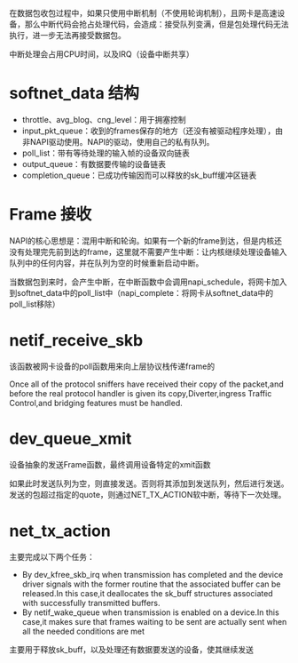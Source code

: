 在数据包收包过程中，如果只使用中断机制（不使用轮询机制），且网卡是高速设备，那么中断代码会抢占处理代码，会造成：接受队列变满，但是包处理代码无法执行，进一步无法再接受数据包。

中断处理会占用CPU时间，以及IRQ（设备中断共享）

# softnet_data 结构

- throttle、avg_blog、cng_level：用于拥塞控制
- input_pkt_queue：收到的frames保存的地方（还没有被驱动程序处理），由非NAPI驱动使用。NAPI的驱动，使用自己的私有队列。
- poll_list：带有等待处理的输入帧的设备双向链表
- output_queue：有数据要传输的设备链表
- completion_queue：已成功传输因而可以释放的sk_buff缓冲区链表

# Frame 接收

NAPI的核心思想是：混用中断和轮询。如果有一个新的frame到达，但是内核还没有处理完先前到达的frame，这里就不需要产生中断：让内核继续处理设备输入队列中的任何内容，并在队列为空的时候重新启动中断。

当数据包到来时，会产生中断，在中断函数中会调用napi_schedule，将网卡加入到softnet_data中的poll_list中（napi_complete：将网卡从softnet_data中的poll_list移除）

# netif_receive_skb

该函数被网卡设备的poll函数用来向上层协议栈传递frame的

Once all of the protocol sniffers have received their copy of the packet,and before the real protocol handler is given its copy,Diverter,ingress Traffic Control,and bridging features must be handled.

# dev_queue_xmit

设备抽象的发送Frame函数，最终调用设备特定的xmit函数

如果此时发送队列为空，则直接发送。否则将其添加到发送队列，然后进行发送。发送的包超过指定的quote，则通过NET_TX_ACTION软中断，等待下一次处理。

# net_tx_action

主要完成以下两个任务：

- By dev_kfree_skb_irq when transmission has completed and the device driver signals with the former routine that the associated buffer can be released.In this case,it deallocates the sk_buff structures associated with successfully transmitted buffers.
- By netif_wake_queue when transmission is enabled on a device.In this case,it makes sure that frames waiting to be sent are actually sent when all the needed conditions are met

主要用于释放sk_buff，以及处理还有数据要发送的设备，使其继续发送